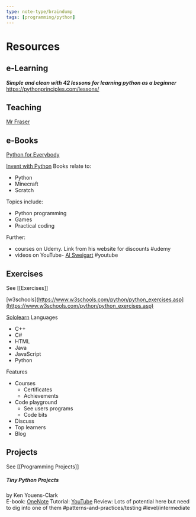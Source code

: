 ```yaml
---
type: note-type/braindump
tags: [programming/python]
---
```




# Resources

## e-Learning

***Simple and clean with 42 lessons for learning python as a beginner***
https://pythonprinciples.com/lessons/

## Teaching

[Mr Fraser](https://www.mrfraser.org/resources/programming/python/theory.php)


## e-Books



[Python for Everybody](https://books.trinket.io/pfe/)


[Invent with Python](https://inventwithpython.com/)
Books relate to:
- Python
- Minecraft
- Scratch

Topics include:
- Python programming
- Games
- Practical coding

Further:
- courses on Udemy. Link from his website for discounts #udemy
- videos on YouTube- [Al Sweigart](https://www.youtube.com/@Albert10110/playlists) #youtube


## Exercises

See [[Exercises]]


[w3schools](https://www.w3schools.com/python/python_exercises.asp](https://www.w3schools.com/python/python_exercises.asp)

[Sololearn](https://www.sololearn.com/codes)
Languages
- C++
- C#
- HTML
- Java
- JavaScript
- Python

Features
 - Courses
	 - Certificates
	 - Achievements
 - Code playground	
	 - See users programs
	 - Code bits
 - Discuss
 - Top learners
 - Blog

## Projects

See [[Programming Projects]]

##### Tiny Python Projects
by Ken Youens-Clark		
E-book: [OneNote](https://trinityschools-my.sharepoint.com/:f:/g/personal/brian_blackie_trinityschools_nz/EimdDOh6-rpEtNyijNPvcNcBGbEszpAOmuyZnDTwE0PALg?e=BlaKgc)
Tutorial: [YouTube](https://www.youtube.com/watch?v=o8rAOVperws&list=PLhOuww6rJJNP7UvTeF6_tQ1xcubAs9hvO&index=1)
Review: Lots of potential here but need to dig into one of them
#patterns-and-practices/testing
#level/intermediate




